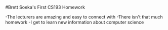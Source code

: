 #Brett Soeka's First CS193 Homework

-The lecturers are amazing and easy to connect with
-There isn't that much homework
-I get to learn new information about computer science
